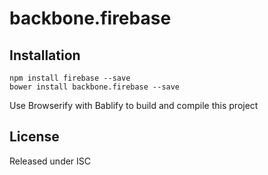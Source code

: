 
# backbone.firebase

## Installation

```
npm install firebase --save
bower install backbone.firebase --save
```

Use Browserify with Bablify to build and compile this project

## License

Released under ISC
